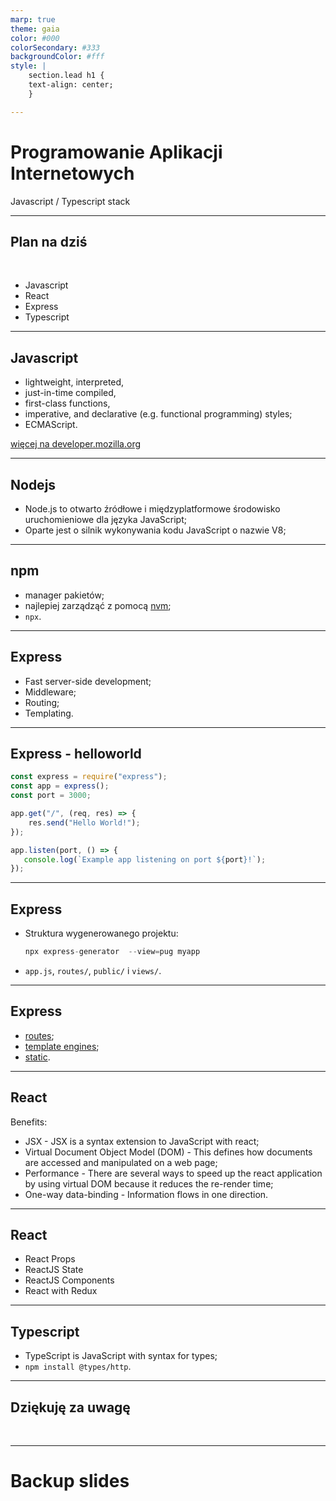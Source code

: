 ```yaml
---
marp: true
theme: gaia
color: #000
colorSecondary: #333
backgroundColor: #fff
style: |
    section.lead h1 {
    text-align: center;
    }

---
```

<!-- _class: lead -->
# Programowanie Aplikacji Internetowych

Javascript / Typescript stack

---
<!-- _class: lead -->
## Plan na dziś
<br />

- Javascript
- React
- Express
- Typescript

---
<!-- _class: lead -->
## Javascript

- lightweight, interpreted,
- just-in-time compiled,
- first-class functions,
- imperative, and declarative (e.g. functional programming) styles;
- ECMAScript.

[więcej na developer.mozilla.org](https://developer.mozilla.org/en-US/docs/Web/JavaScript/JavaScript_technologies_overview#javascript_the_core_language_ecmascript)

---
<!-- _class: lead -->
## Nodejs

- Node.js to otwarto źródłowe i międzyplatformowe środowisko uruchomieniowe dla języka JavaScript;
- Oparte jest o silnik wykonywania kodu JavaScript o nazwie V8;

---
<!-- _class: lead -->
## npm

- manager pakietów;
- najlepiej zarządząć z pomocą [nvm](https://github.com/nvm-sh/nvm);
- `npx`.

---
<!-- _class: lead -->
## Express

- Fast server-side development;
- Middleware;
- Routing;
- Templating.

---
<!-- _class: lead -->
## Express - helloworld

```javascript
const express = require("express");
const app = express();
const port = 3000;

app.get("/", (req, res) => {
    res.send("Hello World!");
});

app.listen(port, () => {
   console.log(`Example app listening on port ${port}!`);
});
```

---
<!-- _class: lead -->
## Express

- Struktura wygenerowanego projektu:

  ```javascript
  npx express-generator  --view=pug myapp
  ```

- `app.js`, `routes/`, `public/` i `views/`.

---
<!-- _class: lead -->
## Express

- [routes](https://expressjs.com/en/guide/routing.html);
- [template engines](https://expressjs.com/en/guide/using-template-engines.html);
- [static](https://expressjs.com/en/starter/static-files.html).

---
<!-- _class: lead -->
## React

Benefits:

- JSX - JSX is a syntax extension to JavaScript with react;
- Virtual Document Object Model (DOM) - This defines how documents are accessed and manipulated on a web page;
- Performance - There are several ways to speed up the react application by using virtual DOM because it reduces the re-render time;
- One-way data-binding - Information flows in one direction.

---
<!-- _class: lead -->
## React

- React Props 
- ReactJS State 
- ReactJS Components
- React with Redux 

---
<!-- _class: lead -->
## Typescript

- TypeScript is JavaScript with syntax for types;
- `npm install @types/http`.

---
<!-- _class: lead -->
## Dziękuję za uwagę
<br />

---
<!-- _class: lead -->
# Backup slides